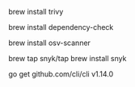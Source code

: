 brew install trivy

brew install dependency-check

brew install osv-scanner

brew tap snyk/tap
brew install snyk

go get github.com/cli/cli v1.14.0
